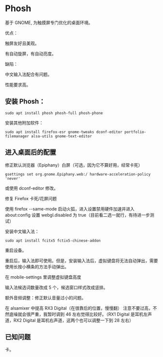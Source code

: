 # Phosh

基于 GNOME, 为触摸屏专门优化的桌面环境。

优点：

触屏友好且美观。

有自动旋屏，有自动亮度。

缺陷：

中文输入法配合有问题。

性能要求高。

## 安装 Phosh：

```
sudo apt install phosh phosh-full phosh-phone
```

安装其他附加软件：

```
sudo apt install firefox-esr gnome-tweaks dconf-editor portfolio-filemanager alsa-utils gnome-text-editor
```

## 进入桌面后的配置

修正默认浏览器（Epiphany）白屏（可选，因为它不算好用，经常卡死）

```
gsettings set org.gnome.Epiphany.web:/ hardware-acceleration-policy 'never'
```

或使用 dconf-editor 修改。

修复 Firefox 卡死/花屏问题

使用 firefox --same-mode 启动火狐，进入设置禁用硬件加速并进入 about:config 设置 webgl.disabled 为 true（目前看二选一就行，有待进一步测试）

安装中文输入法：

```
sudo apt install fcitx5 fctix5-chinese-addon
```

重启设备。

重启后，输入法即可使用。但是，安装输入法后，虚拟键盘将无法自动弹出，需要使用长按小横条的方法手动弹出。

在 mobile-settings 里调整虚拟键盘高度

输入法候选词数量改成 5 个，候选窗口样式改成竖排。

额外音频调整：修正默认音量过小的问题。

在 alsamixer 中提高 RX3 Digital（在很靠后的位置，慢慢翻） 注意不要过高，不然底噪就会很严重，我暂时调到 46 左右觉得比较好。（RX1 Digital 是耳机左声道，RX2 Digital 是耳机右声道，这两个也可以调整一下到 28 左右）

## 已知问题

卡。